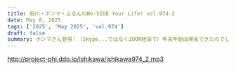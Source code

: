 ```yaml
---
title: 石川・ホンマ・ぶるんのBe-SIDE Your Life! vol.974-2
date: May 8, 2025
tags: ['2025', 'May 2025', 'vol.974']
draft: false
summary: ホンマさん登場！（Skype...ではなくZOOM経由で）年末年始は帰省できたのでしょうか？※Skypeサ終とのこと、大変お世話になりました。
---
```


http://project-phi.ddo.jp/ishikawa/ishikawa974_2.mp3